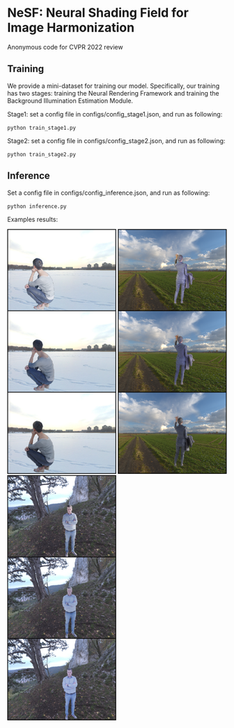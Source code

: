 # NeSF: Neural Shading Field for Image Harmonization
 Anonymous code  for CVPR 2022 review
 

## Training
We provide a mini-dataset for training our model. Specifically, our training has two stages: training the Neural Rendering Framework and training the Background Illumination Estimation Module. 

Stage1: set a config file in configs/config_stage1.json, and run as following:

    python train_stage1.py

Stage2: set a config file in configs/config_stage2.json, and run as following:

    python train_stage2.py

## Inference
Set a config file in configs/config_inference.json, and run as following:

    python inference.py

Examples results:
<p float="left">
  <img src="./examples_results/3.png" width="250" />
  <img src="./examples_results/2.png" width="250" />
  <img src="./examples_results/1.png" width="250" />

</p>